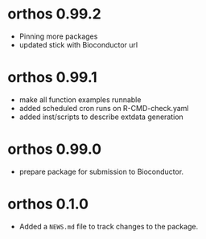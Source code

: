 # orthos 0.99.2

- Pinning more packages
- updated stick with Bioconductor url

# orthos 0.99.1

- make all function examples runnable
- added scheduled cron runs on R-CMD-check.yaml
- added inst/scripts to describe extdata generation

# orthos 0.99.0

- prepare package for submission to Bioconductor.

# orthos 0.1.0

- Added a `NEWS.md` file to track changes to the package.
